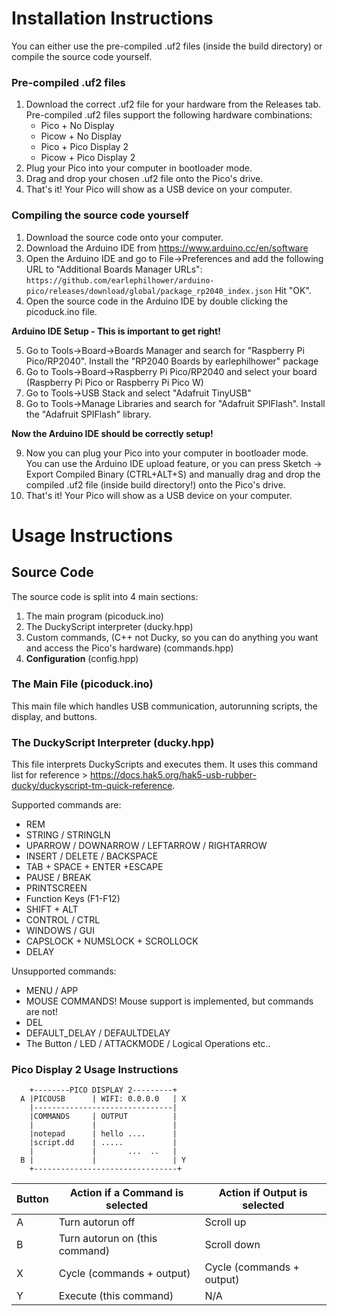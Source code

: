 # Installation Instructions #
You can either use the pre-compiled .uf2 files (inside the build directory) or compile the source code yourself.

### Pre-compiled .uf2 files ###
1. Download the correct .uf2 file for your hardware from the Releases tab. Pre-compiled .uf2 files support the following hardware combinations:
    * Pico + No Display
    * Picow + No Display
    * Pico + Pico Display 2
    * Picow + Pico Display 2 
2. Plug your Pico into your computer in bootloader mode.
3. Drag and drop your chosen .uf2 file onto the Pico's drive.
4. That's it! Your Pico will show as a USB device on your computer.

### Compiling the source code yourself ###
1. Download the source code onto your computer.
2. Download the Arduino IDE from https://www.arduino.cc/en/software
3. Open the Arduino IDE and go to File->Preferences and add the following URL to "Additional Boards Manager URLs": 
`https://github.com/earlephilhower/arduino-pico/releases/download/global/package_rp2040_index.json` 
Hit "OK".
4. Open the source code in the Arduino IDE by double clicking the picoduck.ino file.

**Arduino IDE Setup - This is important to get right!**

5. Go to Tools->Board->Boards Manager and search for "Raspberry Pi Pico/RP2040". Install the "RP2040 Boards by earlephilhower" package
6. Go to Tools->Board->Raspberry Pi Pico/RP2040 and select your board (Raspberry Pi Pico or Raspberry Pi Pico W)
7. Go to Tools->USB Stack and select "Adafruit TinyUSB"
8. Go to Tools->Manage Libraries and search for "Adafruit SPIFlash". Install the "Adafruit SPIFlash" library.

**Now the Arduino IDE should be correctly setup!**

9. Now you can plug your Pico into your computer in bootloader mode. You can use the Arduino IDE upload feature, or you can press Sketch -> Export Compiled Binary (CTRL+ALT+S) and manually drag and drop the compiled .uf2 file (inside build directory!) onto the Pico's drive.
10. That's it! Your Pico will show as a USB device on your computer.

# Usage Instructions #
## Source Code ##
The source code is split into 4 main sections:
1. The main program (picoduck.ino)
2. The DuckyScript interpreter (ducky.hpp)
3. Custom commands, (C++ not Ducky, so you can do anything you want and access the Pico's hardware) (commands.hpp)
4. **Configuration** (config.hpp)

### The Main File (picoduck.ino) ###
This main file which handles USB communication, autorunning scripts, the display, and buttons.

### The DuckyScript Interpreter (ducky.hpp) ###
This file interprets DuckyScripts and executes them. It uses this command list for reference > https://docs.hak5.org/hak5-usb-rubber-ducky/duckyscript-tm-quick-reference. 

Supported commands are:
* REM 
* STRING / STRINGLN
* UPARROW / DOWNARROW / LEFTARROW / RIGHTARROW
* INSERT / DELETE / BACKSPACE
* TAB + SPACE + ENTER +ESCAPE
* PAUSE / BREAK
* PRINTSCREEN
* Function Keys (F1-F12)
* SHIFT + ALT
* CONTROL / CTRL
* WINDOWS / GUI
* CAPSLOCK + NUMSLOCK + SCROLLOCK
* DELAY

Unsupported commands:
* MENU / APP 
* MOUSE COMMANDS! Mouse support is implemented, but commands are not!
* DEL
* DEFAULT_DELAY / DEFAULTDELAY
* The Button / LED / ATTACKMODE / Logical Operations etc..


### Pico Display 2 Usage Instructions ###
```
    +--------PICO DISPLAY 2---------+
  A |PICOUSB      | WIFI: 0.0.0.0   | X  
    |-------------------------------|
    |COMMANDS     | OUTPUT          |
    |             |                 |
    |notepad      | hello ....      |
    |script.dd    | .....           |
    |             |       ...  ..   |
  B |             |                 | Y  
    +--------------------------------+
```

| Button | Action if a Command is selected | Action if Output is selected |
|--------|---------------------------------|------------------------------|
| A      | Turn autorun off                | Scroll up                    |
| B      | Turn autorun on (this command)  | Scroll down                  |
| X      | Cycle (commands + output)       | Cycle   (commands + output)  |
| Y      | Execute (this command)          | N/A                          |


